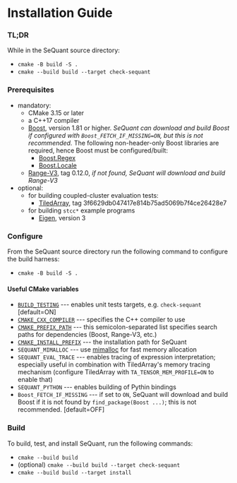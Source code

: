 # Installation Guide


### TL;DR
While in the SeQuant source directory:
* `cmake -B build -S .`
* `cmake --build build --target check-sequant`

### Prerequisites
  * mandatory:
    * CMake 3.15 or later
    * a C++17 compiler
    * [Boost](https://www.boost.org/), version 1.81 or higher. *SeQuant can download and build Boost if configured with `Boost_FETCH_IF_MISSING=ON`, but this is not recommended.* The following non-header-only Boost libraries are required, hence Boost must be configured/built:
      - [Boost.Regex](https://www.boost.org/doc/libs/master/libs/regex/doc/html/index.html)
      - [Boost.Locale](https://www.boost.org/doc/libs/master/libs/locale/doc/html/index.html)
    * [Range-V3](https://github.com/ericniebler/range-v3.git), tag 0.12.0, *if not found, SeQuant will download and build Range-V3*
  * optional:
    * for building coupled-cluster evaluation tests:
      * [TiledArray](https://github.com/ValeevGroup/tiledarray.git), tag 3f6629db047417e814b75ad5069b7f4ce26428e7
    * for building `stcc*` example programs
        * [Eigen](http://eigen.tuxfamily.org/), version 3

### Configure

From the SeQuant source directory run the following command to configure the build harness:
* `cmake -B build -S .`

#### Useful CMake variables
  * [`BUILD_TESTING`](https://cmake.org/cmake/help/latest/module/CTest.html) --- enables unit tests targets, e.g. `check-sequant` [default=ON]
  * [`CMAKE_CXX_COMPILER`](https://cmake.org/cmake/help/latest/variable/CMAKE_LANG_COMPILER.html#variable:CMAKE_%3CLANG%3E_COMPILER) --- specifies the C++ compiler to use
  * [`CMAKE_PREFIX_PATH`](https://cmake.org/cmake/help/latest/variable/CMAKE_PREFIX_PATH.html) --- this semicolon-separated list specifies search paths for dependencies (Boost, Range-V3, etc.)
  * [`CMAKE_INSTALL_PREFIX`](https://cmake.org/cmake/help/latest/variable/CMAKE_INSTALL_PREFIX.html) --- the installation path for SeQuant
  * `SEQUANT_MIMALLOC` --- use [mimalloc](https://github.com/microsoft/mimalloc) for fast memory allocation
  * `SEQUANT_EVAL_TRACE` --- enables tracing of expression interpretation; especially useful in combination with TiledArray's memory tracing mechanism (configure TiledArray with `TA_TENSOR_MEM_PROFILE=ON` to enable that)
  * `SEQUANT_PYTHON` --- enables building of Pythin bindings
  * `Boost_FETCH_IF_MISSING` --- if set to `ON`, SeQuant will download and build Boost if it is not found by `find_package(Boost ...)`; this is not recommended. [default=OFF]

### Build

To build, test, and install SeQuant, run the following commands:
* `cmake --build build`
* (optional) `cmake --build build --target check-sequant`
* `cmake --build build --target install`
